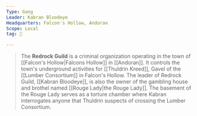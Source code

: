```yaml
---
Type: Gang
Leader: Kabran Bloodeye
Headquarters: Falcon's Hollow, Andoran
Scope: Local
tag: 👥

---
```


> The **Redrock Guild** is a criminal organization operating in the town of [[Falcon's Hollow|Falcons Hollow]] in [[Andoran]]. It controls the town's underground activities for [[Thuldrin Kreed]], Gavel of the [[Lumber Consortium]] in Falcon's Hollow. The leader of Redrock Guild, [[Kabran Bloodeye]], is also the owner of the gambling house and brothel named [[Rouge Lady|the Rouge Lady]]. The basement of the Rouge Lady serves as a torture chamber where Kabran interrogates anyone that Thuldrin suspects of crossing the Lumber Consortium.








